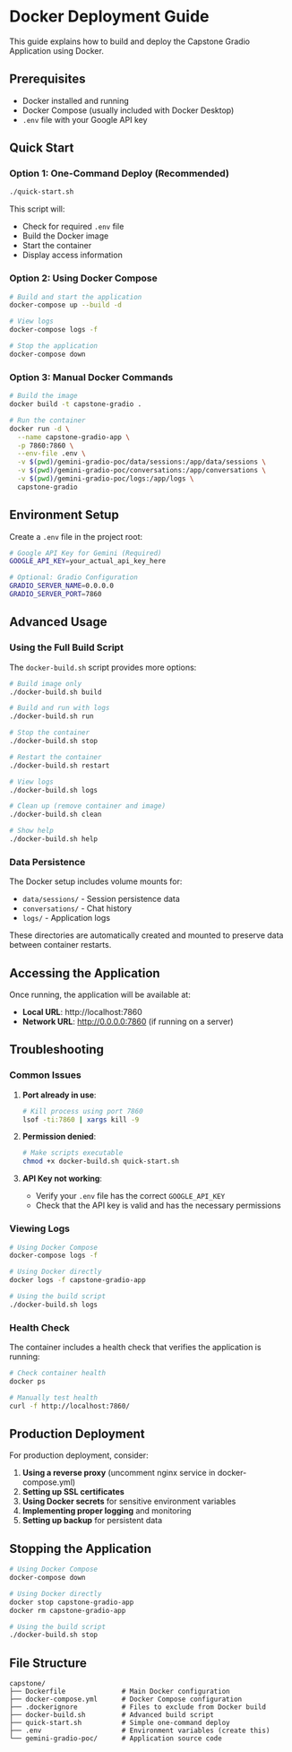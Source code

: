 # Docker Deployment Guide

This guide explains how to build and deploy the Capstone Gradio Application using Docker.

## Prerequisites

- Docker installed and running
- Docker Compose (usually included with Docker Desktop)
- `.env` file with your Google API key

## Quick Start

### Option 1: One-Command Deploy (Recommended)

```bash
./quick-start.sh
```

This script will:
- Check for required `.env` file
- Build the Docker image
- Start the container
- Display access information

### Option 2: Using Docker Compose

```bash
# Build and start the application
docker-compose up --build -d

# View logs
docker-compose logs -f

# Stop the application
docker-compose down
```

### Option 3: Manual Docker Commands

```bash
# Build the image
docker build -t capstone-gradio .

# Run the container
docker run -d \
  --name capstone-gradio-app \
  -p 7860:7860 \
  --env-file .env \
  -v $(pwd)/gemini-gradio-poc/data/sessions:/app/data/sessions \
  -v $(pwd)/gemini-gradio-poc/conversations:/app/conversations \
  -v $(pwd)/gemini-gradio-poc/logs:/app/logs \
  capstone-gradio
```

## Environment Setup

Create a `.env` file in the project root:

```bash
# Google API Key for Gemini (Required)
GOOGLE_API_KEY=your_actual_api_key_here

# Optional: Gradio Configuration
GRADIO_SERVER_NAME=0.0.0.0
GRADIO_SERVER_PORT=7860
```

## Advanced Usage

### Using the Full Build Script

The `docker-build.sh` script provides more options:

```bash
# Build image only
./docker-build.sh build

# Build and run with logs
./docker-build.sh run

# Stop the container
./docker-build.sh stop

# Restart the container
./docker-build.sh restart

# View logs
./docker-build.sh logs

# Clean up (remove container and image)
./docker-build.sh clean

# Show help
./docker-build.sh help
```

### Data Persistence

The Docker setup includes volume mounts for:
- `data/sessions/` - Session persistence data
- `conversations/` - Chat history
- `logs/` - Application logs

These directories are automatically created and mounted to preserve data between container restarts.

## Accessing the Application

Once running, the application will be available at:
- **Local URL**: http://localhost:7860
- **Network URL**: http://0.0.0.0:7860 (if running on a server)

## Troubleshooting

### Common Issues

1. **Port already in use**:
   ```bash
   # Kill process using port 7860
   lsof -ti:7860 | xargs kill -9
   ```

2. **Permission denied**:
   ```bash
   # Make scripts executable
   chmod +x docker-build.sh quick-start.sh
   ```

3. **API Key not working**:
   - Verify your `.env` file has the correct `GOOGLE_API_KEY`
   - Check that the API key is valid and has the necessary permissions

### Viewing Logs

```bash
# Using Docker Compose
docker-compose logs -f

# Using Docker directly
docker logs -f capstone-gradio-app

# Using the build script
./docker-build.sh logs
```

### Health Check

The container includes a health check that verifies the application is running:

```bash
# Check container health
docker ps

# Manually test health
curl -f http://localhost:7860/
```

## Production Deployment

For production deployment, consider:

1. **Using a reverse proxy** (uncomment nginx service in docker-compose.yml)
2. **Setting up SSL certificates**
3. **Using Docker secrets** for sensitive environment variables
4. **Implementing proper logging** and monitoring
5. **Setting up backup** for persistent data

## Stopping the Application

```bash
# Using Docker Compose
docker-compose down

# Using Docker directly
docker stop capstone-gradio-app
docker rm capstone-gradio-app

# Using the build script
./docker-build.sh stop
```

## File Structure

```
capstone/
├── Dockerfile              # Main Docker configuration
├── docker-compose.yml      # Docker Compose configuration
├── .dockerignore           # Files to exclude from Docker build
├── docker-build.sh         # Advanced build script
├── quick-start.sh          # Simple one-command deploy
├── .env                    # Environment variables (create this)
└── gemini-gradio-poc/      # Application source code
```
